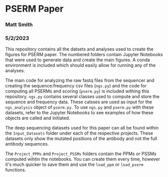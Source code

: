 # PSERM Paper
### Matt Smith
### 5/2/2023

This repository contains all the datsets and analyses used to create the figures for PSERM paper. The numbered folders contain Jupyter Notebooks that were used to generate data and create the main figures. A conda environment is included which should easily allow for running any of the analyses. 

The main code for analyzing the raw fastq files from the sequencer and creating the sequence:frequency csv files (`ngs.py`) and the code for computing all PSERMs and scoring (`pserm.py`) is included withing this repository. `ngs.py` contains several classes used to compute and store the sequence and frequency data. These calsses are used as input for the `ngs_analysis` object of `pserm.py`. To use `ngs.py` and `pserm.py` with these datasets, refer to the Jupyter Notebooks to see examples of how these objects are called and initiated.

The deep sequencing datasets used for this paper can all be found within the `Input_Datasets` folder under each of the respective projects. These datasets only show the mutated positions of the antibody and not the full antibody sequences.

The `Project_PPMs` and `Project_PSSMs` folders contain the PPMs or PSSMs computed wihtin the notebooks. You can create them every time, however it's much quicker to save them and use the `load_ppm` or `load_pserm` functions.